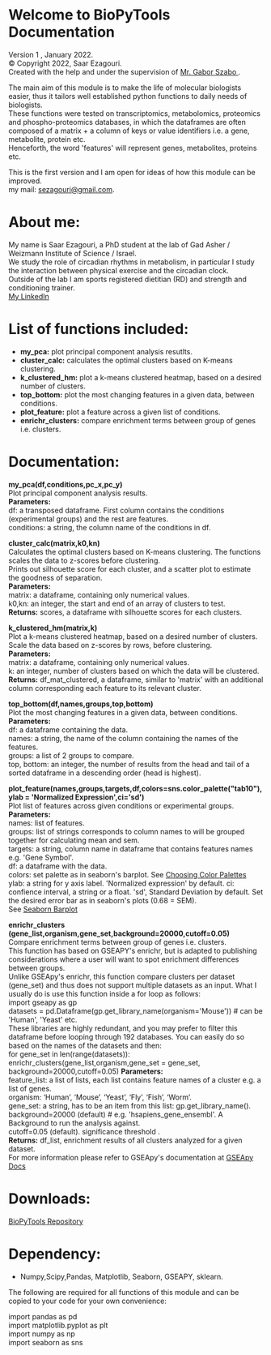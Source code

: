 # Welcome to BioPyTools Documentation
Version 1 , January 2022. <br>
© Copyright 2022, Saar Ezagouri. <br>
Created with the help and under the supervision of <a href="https://code-maven.com/services"> Mr. Gabor Szabo </a>.

The main aim of this module is to make the life of molecular biologists easier, thus it tailors well established python functions to daily needs of biologists. <br>
These functions were tested on transcriptomics, metabolomics, proteomics and phospho-proteomics databases, in which the dataframes are often composed of a matrix + a column of keys or value identifiers i.e. a gene, metabolite, protein etc. <br>
Henceforth, the word 'features' will represent genes, metabolites, proteins etc. <br>

This is the first version and I am open for ideas of how this module can be improved. <br>
my mail: sezagouri@gmail.com.

# About me: <br>
My name is Saar Ezagouri, a PhD student at the lab of Gad Asher / Weizmann Institute of Science / Israel. <br>
We study the role of circadian rhythms in metabolism, in particular I study the interaction between physical exercise and the circadian clock. <br>
Outside of the lab I am sports registered dietitian (RD) and strength and conditioning trainer. <br>
<a href="https://www.linkedin.com/in/saar-ezagouri-959a8b1a8/"> My LinkedIn </a>

# List of functions included: <br>
- **my_pca:** plot principal component analysis resutlts. <br>
- **cluster_calc:** calculates the optimal clusters based on K-means clustering. <br>
- **k_clustered_hm:** plot a k-means clustered heatmap, based on a desired number of clusters. <br>
- **top_bottom:** plot the most changing features in a given data, between conditions. <br>
- **plot_feature:** plot a feature across a given list of conditions. <br>
- **enrichr_clusters:** compare enrichment terms between group of genes i.e. clusters. <br>

# Documentation: <br>
**my_pca(df,conditions,pc_x,pc_y)** <br>
Plot principal component analysis results. <br>
**Parameters:** <br>
df: a transposed dataframe. First column contains the conditions (experimental groups) and the rest are features. <br>
conditions: a string, the column name of the conditions in df.<br>

**cluster_calc(matrix,k0,kn)** <br>
Calculates the optimal clusters based on K-means clustering. The functions scales the data to z-scores before clustering. <br>
Prints out silhouette score for each cluster, and a scatter plot to estimate the goodness of separation. <br>
**Parameters:** <br>
  matrix: a dataframe, containing only numerical values. <br>
  k0,kn: an integer, the start and end of an array of clusters to test. <br>
**Returns:** scores, a dataframe with silhouette scores for each clusters.

**k_clustered_hm(matrix,k)** <br>
Plot a k-means clustered heatmap, based on a desired number of clusters. <br>
Scale the data based on z-scores by rows, before clustering. <br>
**Parameters:** <br>
matrix: a dataframe, containing only numerical values. <br>
k: an integer, number of clusters based on which the data will be clustered. <br>
**Returns:** df_mat_clustered, a dataframe, similar to 'matrix' with an additional column corresponding each feature to its relevant cluster.

**top_bottom(df,names,groups,top,bottom)** <br>
Plot the most changing features in a given data, between conditions. <br>
**Parameters:** <br>
df: a dataframe containing the data. <br>
names: a string, the name of the column containing the names of the features. <br>
groups: a list of 2 groups to compare. <br>
top, bottom: an integer, the number of results from the head and tail of a sorted dataframe in a descending order (head is highest).

**plot_feature(names,groups,targets,df,colors=sns.color_palette("tab10"),ylab = 'Normalized Expression',ci='sd')** <br>
Plot list of features across given conditions or experimental groups. <br>
**Parameters:** <br>
names: list of features. <br>
groups: list of strings corresponds to column names to will be grouped together for calculating mean and sem. <br>
targets: a string, column name in dataframe that contains features names e.g. 'Gene Symbol'.  <br>
df: a dataframe with the data. <br>
colors: set palette as in seaborn's barplot. See <a href="https://seaborn.pydata.org/tutorial/color_palettes.html
"> Choosing Color Palettes </a> <br>
ylab: a string for y axis label. 'Normalized expression' by default.
ci: confience interval, a string or a float. 'sd', Standard Deviation by default. Set the desired error bar as in seaborn's plots (0.68 = SEM). <br> 
See <a href="https://seaborn.pydata.org/generated/seaborn.barplot.html"> Seaborn Barplot </a> 
                
**enrichr_clusters (gene_list,organism,gene_set,background=20000,cutoff=0.05)** <br>
Compare enrichment terms between group of genes i.e. clusters. <br>
This function has based on GSEAPY's enrichr, but is adapted to publishing considerations where a user will want to spot enrichment differences between groups. <br>
Unlike GSEApy's enrichr, this function compare clusters per dataset (gene_set) and thus does not support multiple datasets as an input. What I usually do is use this function inside a for loop as follows: <br>
import gseapy as gp <br>
datasets = pd.Dataframe(gp.get_library_name(organism='Mouse')) # can be 'Human', 'Yeast' etc. <br>
These libraries are highly redundant, and you may prefer to filter this dataframe before looping through 192 databases. You can easily do so based on the names of the datasets and then: <br>
for gene_set in len(range(datasets)): <br>
  enrichr_clusters(gene_list,organism,gene_set = gene_set, background=20000,cutoff=0.05)
**Parameters:** <br>
feature_list: a list of lists, each list contains feature names of a cluster e.g. a list of genes. <br>
organism: ‘Human’, ‘Mouse’, ‘Yeast’, ‘Fly’, ‘Fish’, ‘Worm’. <br>
gene_set: a string, has to be an item from this list: gp.get_library_name(). <br>
background=20000 (default) # e.g. 'hsapiens_gene_ensembl'. A Background to run the analysis against. <br>
cutoff=0.05 (default). significance threshold . <br>
**Returns:** df_list, enrichment results of all clusters analyzed for a given dataset. <br>
For more information please refer to GSEApy's documentation at <a href="https://gseapy.readthedocs.io/en/latest/gseapy_example.html#2.-Enrichr-Example"> GSEApy Docs </a>

# Downloads: <br>
<a href="https://saarezagouri980.github.io/BioPyTools/"> BioPyTools Repository </a>
# Dependency: <br>
- Numpy,Scipy,Pandas, Matplotlib, Seaborn, GSEAPY, sklearn. <br>

The following are required for all functions of this module and can be copied to your code for your own convenience: <br>

import pandas as pd <br>
import matplotlib.pyplot as plt <br>
import numpy as np <br>
import seaborn as sns
